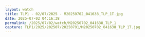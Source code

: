 ```yaml
---
layout: watch
title: TLP1 - 02/07/2025 - M20250702_041638_TLP_1T.jpg
date: 2025-07-02 04:16:38
permalink: /2025/07/02/watch/M20250702_041638_TLP_1
capture: TLP1/2025/202507/20250701/M20250702_041638_TLP_1T.jpg
---
```

